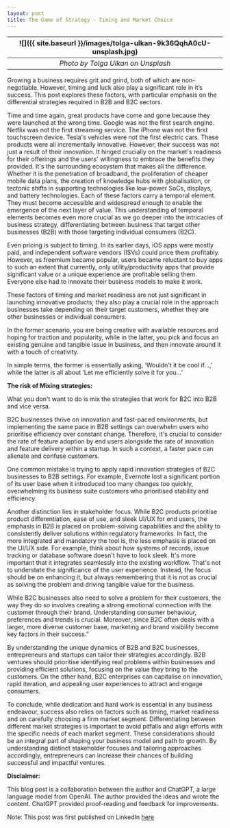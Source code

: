 ```yaml
---
layout: post
title: The Game of Strategy - Timing and Market Choice
---
```


| ![]({{ site.baseurl }}/images/tolga-ulkan-9k36QqhA0cU-unsplash.jpg) |
| :-----------------------------------------------------------------: |
|                 _Photo by Tolga Ulkan on Unsplash_                  |

Growing a business requires grit and grind, both of which are non-negotiable. However, timing and luck also play a significant role in it’s success. This post explores these factors, with particular emphasis on the differential strategies required in B2B and B2C sectors.

Time and time again, great products have come and gone because they were launched at the wrong time. Google was not the first search engine. Netflix was not the first streaming service. The iPhone was not the first touchscreen device. Tesla's vehicles were not the first electric cars. These products were all incrementally innovative. However, their success was not just a result of their innovation. It hinged crucially on the market's readiness for their offerings and the users' willingness to embrace the benefits they provided. It's the surrounding ecosystem that makes all the difference. Whether it is the penetration of broadband, the proliferation of cheaper mobile data plans, the creation of knowledge hubs with globalisation, or tectonic shifts in supporting technologies like low-power SoCs, displays, and battery technologies. Each of these factors carry a temporal element. They must become accessible and widespread enough to enable the emergence of the next layer of value. This understanding of temporal elements becomes even more crucial as we go deeper into the intricacies of business strategy, differentiating between business that target other businesses (B2B) with those targeting individual consumers (B2C).

Even pricing is subject to timing. In its earlier days, iOS apps were mostly paid, and independent software vendors (ISVs) could price them profitably. However, as freemium became popular, users became reluctant to buy apps to such an extent that currently, only utility/productivity apps that provide significant value or a unique experience are profitable selling them. Everyone else had to innovate their business models to make it work.

These factors of timing and market readiness are not just significant in launching innovative products; they also play a crucial role in the approach businesses take depending on their target customers, whether they are other businesses or individual consumers.

In the former scenario, you are being creative with available resources and hoping for traction and popularity, while in the latter, you pick and focus an existing genuine and tangible issue in business, and then innovate around it with a touch of creativity.

In simple terms, the former is essentially asking, ‘Wouldn't it be cool if...,’ while the latter is all about ‘Let me efficiently solve it for you...’

**The risk of Mixing strategies:**

What you don't want to do is mix the strategies that work for B2C into B2B and vice versa.

B2C businesses thrive on innovation and fast-paced environments, but implementing the same pace in B2B settings can overwhelm users who prioritise efficiency over constant change. Therefore, it's crucial to consider the rate of feature adoption by end users alongside the rate of innovation and feature delivery within a startup. In such a context, a faster pace can alienate and confuse customers.

One common mistake is trying to apply rapid innovation strategies of B2C businesses to B2B settings. For example, Evernote lost a significant portion of its user base when it introduced too many changes too quickly, overwhelming its business suite customers who prioritised stability and efficiency.

Another distinction lies in stakeholder focus. While B2C products prioritise product differentiation, ease of use, and sleek UI/UX for end users, the emphasis in B2B is placed on problem-solving capabilities and the ability to consistently deliver solutions within regulatory frameworks. In fact, the more integrated and mandatory the tool is, the less emphasis is placed on the UI/UX side. For example, think about how systems of records, issue tracking or database software doesn't have to look sleek. It's more important that it integrates seamlessly into the existing workflow. That's not to understate the significance of the user experience. Instead, the focus should be on enhancing it, but always remembering that it is not as crucial as solving the problem and driving tangible value for the business.

While B2C businesses also need to solve a problem for their customers, the way they do so involves creating a strong emotional connection with the customer through their brand. Understanding consumer behaviour, preferences and trends is crucial. Moreover, since B2C often deals with a larger, more diverse customer base, marketing and brand visibility become key factors in their success.”

By understanding the unique dynamics of B2B and B2C businesses, entrepreneurs and startups can tailor their strategies accordingly. B2B ventures should prioritise identifying real problems within businesses and providing efficient solutions, focusing on the value they bring to the customers. On the other hand, B2C enterprises can capitalise on innovation, rapid iteration, and appealing user experiences to attract and engage consumers.

To conclude, while dedication and hard work is essential in any business endeavour, success also relies on factors such as timing, market readiness and on carefully choosing a firm market segment. Differentiating between different market strategies is important to avoid pitfalls and align efforts with the specific needs of each market segment. These considerations should be an integral part of shaping your business model and path to growth. By understanding distinct stakeholder focuses and tailoring approaches accordingly, entrepreneurs can increase their chances of building successful and impactful ventures.

**Disclaimer:**

This blog post is a collaboration between the author and ChatGPT, a large language model from OpenAI.
The author provided the ideas and wrote the content.
ChatGPT provided proof-reading and feedback for improvements.

Note: This post was first published on LinkedIn [here](https://www.linkedin.com/pulse/game-strategy-timing-market-choice-mohit-mehta/)
